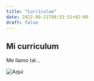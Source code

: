 ```yaml
---
title: "Curriculum"
date: 2022-09-21T08:53:51+02:00
draft: false
---
```


## Mi curriculum

Me llamo tal...

![Aqui](https://www.tooltyp.com/wp-content/uploads/2014/10/1900x920-8-beneficios-de-usar-imagenes-en-nuestros-sitios-web.jpg)